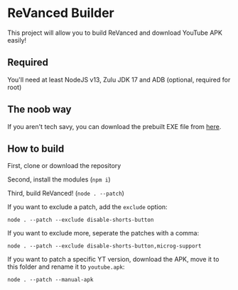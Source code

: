 # ReVanced Builder

This project will allow you to build ReVanced and download YouTube APK easily!

## Required

You'll need at least NodeJS v13, Zulu JDK 17 and ADB (optional, required for root)

## The noob way

If you aren't tech savy, you can download the prebuilt EXE file from [here](https://github.com/reisxd/revanced-builder/releases).

## How to build

First, clone or download the repository

Second, install the modules (`npm i`)

Third, build ReVanced! (`node . --patch`)

If you want to exclude a patch, add the `exclude` option:

`node . --patch --exclude disable-shorts-button`

If you want to exclude more, seperate the patches with a comma:

`node . --patch --exclude disable-shorts-button,microg-support`

If you want to patch a specific YT version, download the APK, move it to this folder and rename it to `youtube.apk`:

`node . --patch --manual-apk`
